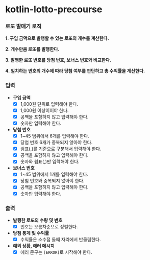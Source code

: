 # kotlin-lotto-precourse

### 로또 발매기 로직

**1. 구입 금액으로 발행할 수 있는 로또의 개수를 계산한다.**

**2. 개수만큼 로또를 발행한다.**

**3. 발행한 로또 번호를 당첨 번호, 보너스 번호와 비교한다.**

**4. 일치하는 번호의 개수에 따라 당첨 여부를 판단하고 총 수익률을 계산한다.**

### 입력

- **구입 금액**
  - [x] 1,000원 단위로 입력해야 한다.
  - [x] 1,000원 이상이어야 한다.
  - [x] 공백을 포함하지 않고 입력해야 한다.
  - [x] 숫자만 입력해야 한다.
- **당첨 번호**
  - [x] 1~45 범위에서 6개를 입력해야 한다.
  - [x] 당첨 번호 6개가 중복되지 않아야 한다.
  - [x] 쉼표(,)를 기준으로 구분해서 입력해야 한다.
  - [x] 공백을 포함하지 않고 입력해야 한다.
  - [x] 숫자와 쉼표(,)만 입력해야 한다.
- **보너스 번호**
  - [x] 1~45 범위에서 1개를 입력해야 한다.
  - [x] 당첨 번호와 중복되지 않아야 한다.
  - [x] 공백을 포함하지 않고 입력해야 한다.
  - [x] 숫자만 입력해야 한다.

### 출력

- **발행한 로또의 수량 및 번호**
  - [x] 번호는 오름차순으로 정렬한다.
- **당첨 통계 및 수익률**
  - [x] 수익률은 소수점 둘째 자리에서 반올림한다.
- **예외 상황, 에러 메시지**
  - [x] 에러 문구는 `[ERROR]`로 시작해야 한다.
